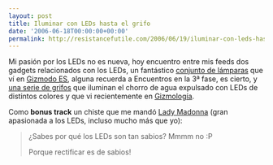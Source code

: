 ```yaml
---
layout: post
title: Iluminar con LEDs hasta el grifo
date: '2006-06-18T00:00:00+00:00'
permalink: http://resistancefutile.com/2006/06/19/iluminar-con-leds-hasta-el-grifo/
---
```

<a href="http://www.equasystem.com/ita/new.htm"><img style="float:right; margin:0 0 10px 10px;cursor:pointer; cursor:hand;" src="http://photos1.blogger.com/blogger/6639/1972/320/Imagen%202.1.png" border="0" alt="" /></a>Mi pasión por los LEDs no es nueva, hoy encuentro entre mis feeds dos gadgets relacionados con los LEDs, un fantástico <a href="http://www.ledsmagazine.com/articles/features/3/5/5/1">conjunto de lámparas</a> que ví en <a href="http://es.gizmodo.com/2006/06/15/haze_led_luminaire.html">Gizmodo ES</a>, alguna recuerda a Encuentros en la 3ª fase, es cierto, y <a href="http://www.equasystem.com/ita/new.htm">una serie de grifos</a> que iluminan el chorro de agua expulsado con LEDs de distintos colores y que vi recientemente en <a href="http://gizmologia.com/2006/06/light-delight-leds-en-el-agua">Gizmología</a>.

Como <span style="font-weight:bold;">bonus track</span> un chiste que me mandó <a href="http://childrenatyourfeet.blogspot.com">Lady Madonna</a> (gran apasionada a los LEDs, incluso mucho más que yo):
<blockquote>¿Sabes por qué los LEDs son tan sabios?
Mmmm no :P

Porque rectificar es de sabios!</blockquote>
